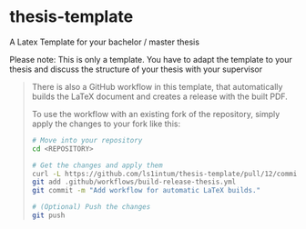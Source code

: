 # thesis-template
A Latex Template for your bachelor / master thesis

Please note: This is only a template. You have to adapt the template to your thesis and discuss the structure of your thesis with your supervisor

> There is also a GitHub workflow in this template, that automatically builds the LaTeX document and creates a release with the built PDF.
>
> To use the workflow with an existing fork of the repository, simply apply the changes to your fork like this:
>
> ```bash
> # Move into your repository
> cd <REPOSITORY>
>
> # Get the changes and apply them
> curl -L https://github.com/ls1intum/thesis-template/pull/12/commits/0679ed5d48e361edf2866b02f39832e6552d0033.patch | git apply
> git add .github/workflows/build-release-thesis.yml
> git commit -m "Add workflow for automatic LaTeX builds."
> 
> # (Optional) Push the changes
> git push
> ```
